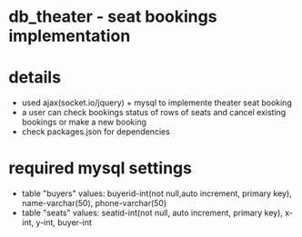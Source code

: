 # db_theater - seat bookings implementation

details
=======
- used ajax(socket.io/jquery) + mysql to implemente theater seat booking
- a user can check bookings status of rows of seats and cancel existing bookings or make a new booking
- check packages.json for dependencies

required mysql settings
========================
- table "buyers" values: buyerid-int(not null,auto increment, primary key), name-varchar(50), phone-varchar(50)
- table "seats" values: seatid-int(not null, auto increment, primary key), x-int, y-int, buyer-int
